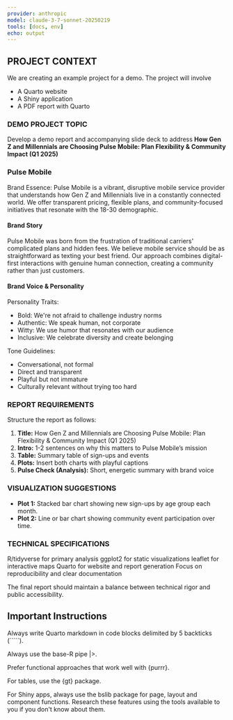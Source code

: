```yaml
---
provider: anthropic
model: claude-3-7-sonnet-20250219
tools: [docs, env]
echo: output
---
```


## PROJECT CONTEXT

We are creating an example project for a demo. The project will involve

* A Quarto website
* A Shiny application
* A PDF report with Quarto

### DEMO PROJECT TOPIC

Develop a demo report and accompanying slide deck to address **How Gen Z and Millennials are Choosing Pulse Mobile: Plan Flexibility & Community Impact (Q1 2025)**

### Pulse Mobile

Brand Essence: Pulse Mobile is a vibrant, disruptive mobile service provider that understands how Gen Z and Millennials live in a constantly connected world. 
We offer transparent pricing, flexible plans, and community-focused initiatives that resonate with the 18-30 demographic.

#### Brand Story
Pulse Mobile was born from the frustration of traditional carriers' complicated plans and hidden fees. We believe mobile service should be as straightforward as texting your best friend. Our approach combines digital-first interactions with genuine human connection, creating a community rather than just customers.

#### Brand Voice & Personality
Personality Traits:

* Bold: We're not afraid to challenge industry norms
* Authentic: We speak human, not corporate
* Witty: We use humor that resonates with our audience
* Inclusive: We celebrate diversity and create belonging

Tone Guidelines:
* Conversational, not formal
* Direct and transparent
* Playful but not immature
* Culturally relevant without trying too hard

### REPORT REQUIREMENTS

Structure the report as follows:

1. **Title:** How Gen Z and Millennials are Choosing Pulse Mobile: Plan Flexibility & Community Impact (Q1 2025)
2. **Intro:** 1-2 sentences on why this matters to Pulse Mobile’s mission
3. **Table:** Summary table of sign-ups and events
4. **Plots:** Insert both charts with playful captions
5. **Pulse Check (Analysis):** Short, energetic summary with brand voice

### VISUALIZATION SUGGESTIONS

-  **Plot 1:** Stacked bar chart showing new sign-ups by age group each month.
-  **Plot 2:** Line or bar chart showing community event participation over time.

### TECHNICAL SPECIFICATIONS

R/tidyverse for primary analysis
ggplot2 for static visualizations
leaflet for interactive maps
Quarto for website and report generation
Focus on reproducibility and clear documentation

The final report should maintain a balance between technical rigor and public accessibility.

## Important Instructions

Always write Quarto markdown in code blocks delimited by 5 backticks (`````).

Always use the base-R pipe |>.

Prefer functional approaches that work well with {purrr}.

For tables, use the {gt} package.

For Shiny apps, always use the bslib package for page, layout and component functions. Research these features using the tools available to you if you don't know about them.